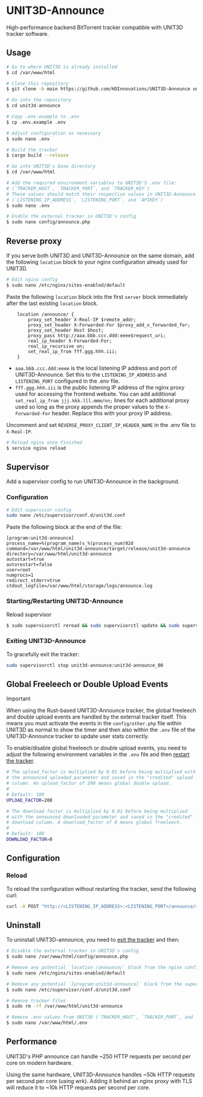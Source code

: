 # UNIT3D-Announce

High-performance backend BitTorrent tracker compatible with UNIT3D tracker software.

## Usage

```sh
# Go to where UNIT3D is already installed
$ cd /var/www/html

# Clone this repository
$ git clone -b main https://github.com/HDInnovations/UNIT3D-Announce unit3d-announce

# Go into the repository
$ cd unit3d-announce

# Copy .env.example to .env
$ cp .env.example .env

# Adjust configuration as necessary
$ sudo nano .env

# Build the tracker
$ cargo build --release

# Go into UNIT3D's base directory
$ cd /var/www/html

# Add the required environment variables to UNIT3D'S .env file:
# (`TRACKER_HOST`, `TRACKER_PORT`, and `TRACKER_KEY`)
# These values should match their respective values in UNIT3D-Announce's .env file:
# (`LISTENING_IP_ADDRESS`, `LISTENING_PORT`, and `APIKEY`)
$ sudo nano .env

# Enable the external tracker in UNIT3D's config
$ sudo nano config/announce.php
```

## Reverse proxy

If you serve both UNIT3D and UNIT3D-Announce on the same domain, add the following `location` block to your nginx configuration already used for UNIT3D.

```sh
# Edit nginx config
$ sudo nano /etc/nginx/sites-enabled/default
```

Paste the following `location` block into the first `server` block immediately after the last existing `location` block.

```nginx
    location /announce/ {
        proxy_set_header X-Real-IP $remote_addr;
        proxy_set_header X-Forwarded-For $proxy_add_x_forwarded_for;
        proxy_set_header Host $host;
        proxy_pass http://aaa.bbb.ccc.ddd:eeee$request_uri;
        real_ip_header X-Forwarded-For;
        real_ip_recursive on;
        set_real_ip_from fff.ggg.hhh.iii;
    }
```

- `aaa.bbb.ccc.ddd:eeee` is the local listening IP address and port of UNIT3D-Announce. Set this to the `LISTENING_IP_ADDRESS` and `LISTENING_PORT` configured in the .env file.
- `fff.ggg.hhh.iii` is the public listening IP address of the nginx proxy used for accessing the frontend website. You can add additional `set_real_ip_from jjj.kkk.lll.mmm/nn;` lines for each additional proxy used so long as the proxy appends the proper values to the `X-Forwarded-For` header. Replace this with your proxy IP address.

Uncomment and set `REVERSE_PROXY_CLIENT_IP_HEADER_NAME` in the .env file to `X-Real-IP`.

```sh
# Reload nginx once finished
$ service nginx reload
```

## Supervisor

Add a supervisor config to run UNIT3D-Announce in the background.

### Configuration

```sh
# Edit supervisor config
sudo nano /etc/supervisor/conf.d/unit3d.conf
```

Paste the following block at the end of the file:

```supervisor
[program:unit3d-announce]
process_name=%(program_name)s_%(process_num)02d
command=/var/www/html/unit3d-announce/target/release/unit3d-announce
directory=/var/www/html/unit3d-announce
autostart=true
autorestart=false
user=root
numprocs=1
redirect_stderr=true
stdout_logfile=/var/www/html/storage/logs/announce.log
```

### Starting/Restarting UNIT3D-Announce

Reload supervisor

```sh
$ sudo supervisorctl reread && sudo supervisorctl update && sudo supervisorctl reload
```

### Exiting UNIT3D-Announce

To gracefully exit the tracker:

```sh
sudo supervisorctl stop unit3d-announce:unit3d-announce_00
```

## Global Freeleech or Double Upload Events

> [!IMPORTANT]
> When using the Rust-based UNIT3D-Announce tracker, the global freeleech and double upload events are handled by the external tracker itself. This means you must activate the events in the `config/other.php` file within UNIT3D as normal to show the timer and then also within the `.env` file of the UNIT3D-Announce tracker to update user stats correctly.

To enable/disable global freeleech or double upload events, you need to adjust the following environment variables in the `.env` file and then [restart the tracker](#startingrestarting-unit3d-announce).

```sh
# The upload_factor is multiplied by 0.01 before being multiplied with
# the announced uploaded parameter and saved in the "credited" upload
# column. An upload_factor of 200 means global double upload.
#
# Default: 100
UPLOAD_FACTOR=200

# The download factor is multiplied by 0.01 before being multiplied
# with the announced downloaded parameter and saved in the "credited"
# download column. A download_factor of 0 means global freeleech.
#
# Default: 100
DOWNLOAD_FACTOR=0
```

## Configuration

### Reload

To reload the configuration without restarting the tracker, send the following curl:

```sh
curl -X POST "http://<LISTENING_IP_ADDRESS>:<LISTENING_PORT>/announce/<APIKEY>/config/reload"
```

## Uninstall

To uninstall UNIT3D-announce, you need to [exit the tracker](#exiting-unit3d-announce) and then:

```sh
# Disable the external tracker in UNIT3D's config
$ sudo nano /var/www/html/config/announce.php

# Remove any potential `location /announce/` block from the nginx configuration
$ sudo nano /etc/nginx/sites-enabled/default

# Remove any potential `[program:unit3d-announce]` block from the supervisor configuration
$ sudo nano /etc/supervisor/conf.d/unit3d.conf

# Remove tracker files
$ sudo rm -rf /var/www/html/unit3d-announce

# Remove .env values from UNIT3D (`TRACKER_HOST`, `TRACKER_PORT`, and `TRACKER_KEY`)
$ sudo nano /var/www/html/.env
```

## Performance

UNIT3D's PHP announce can handle ~250 HTTP requests per second per core on modern hardware.

Using the same hardware, UNIT3D-Announce handles ~50k HTTP requests per second per core (using wrk). Adding it behind an nginx proxy with TLS will reduce it to ~10k HTTP requests per second per core.
